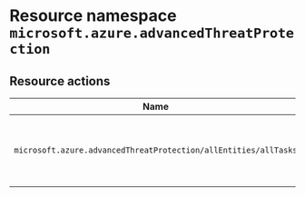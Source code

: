 # Resource namespace `microsoft.azure.advancedThreatProtection`
## Resource actions
|Name|Description|Privileged|
|-|-|-|
|`microsoft.azure.advancedThreatProtection/allEntities/allTasks`|Manage all aspects of Azure Advanced Threat Protection|False|
